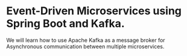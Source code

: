 # Event-Driven Microservices using Spring Boot and Kafka.

We will learn how to use Apache Kafka as a message broker for 
Asynchronous communication between multiple microservices.